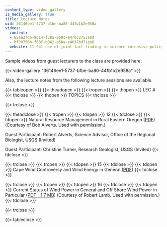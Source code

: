 ```yaml
---
content_type: video_gallery
is_media_gallery: true
title: Lecture Notes
uid: 36146ee1-5737-b1be-ba80-44fb1b2e958a
videos:
  content:
  - 65ae2fdb-9d14-f38a-0b0c-e47bc2753a0d
  - bf08756b-f63f-b042-a58a-e4037bd71ea6
  website: 11-941-use-of-joint-fact-finding-in-science-intensive-policy-disputes-part-i-fall-2003
---
```


Sample videos from guest lecturers to the class are provided here:

{{< video-gallery "36146ee1-5737-b1be-ba80-44fb1b2e958a" >}}


Also, the lecture notes from the following lecture sessions are available.

{{< tableopen >}}
{{< theadopen >}}
{{< tropen >}}
{{< thopen >}}
LEC #
{{< thclose >}}
{{< thopen >}}
TOPICS
{{< thclose >}}

{{< trclose >}}

{{< theadclose >}}
{{< tropen >}}
{{< tdopen >}}
12
{{< tdclose >}}
{{< tdopen >}}
Natural Resource Management in Rural Eastern Oregon ([PDF](/courses/urban-studies-and-planning/11-941-use-of-joint-fact-finding-in-science-intensive-policy-disputes-part-i-fall-2003/lecture-notes/nat_resrc.pdf)) (Courtesy of Bob Alverts. Used with permission.)  
  
Guest Participant: Robert Alverts, Science Advisor, Office of the Regional Biologist, USGS (Invited)  
  
Guest Participant: Christine Turner, Research Geologist, USGS (Invited)
{{< tdclose >}}

{{< trclose >}}
{{< tropen >}}
{{< tdopen >}}
15
{{< tdclose >}}
{{< tdopen >}}
Cape Wind Controversy and Wind Energy in General ([PDF](/courses/urban-studies-and-planning/11-941-use-of-joint-fact-finding-in-science-intensive-policy-disputes-part-i-fall-2003/lecture-notes/cape_wind.pdf))
{{< tdclose >}}

{{< trclose >}}
{{< tropen >}}
{{< tdopen >}}
16
{{< tdclose >}}
{{< tdopen >}}
Current Status of Wind Power in General and Off Shore Wind Power in Particular ([PDF - 1.7 MB](/courses/urban-studies-and-planning/11-941-use-of-joint-fact-finding-in-science-intensive-policy-disputes-part-i-fall-2003/lecture-notes/boblamb.pdf)) (Courtesy of Robert Lamb. Used with permission.)
{{< tdclose >}}

{{< trclose >}}

{{< tableclose >}}